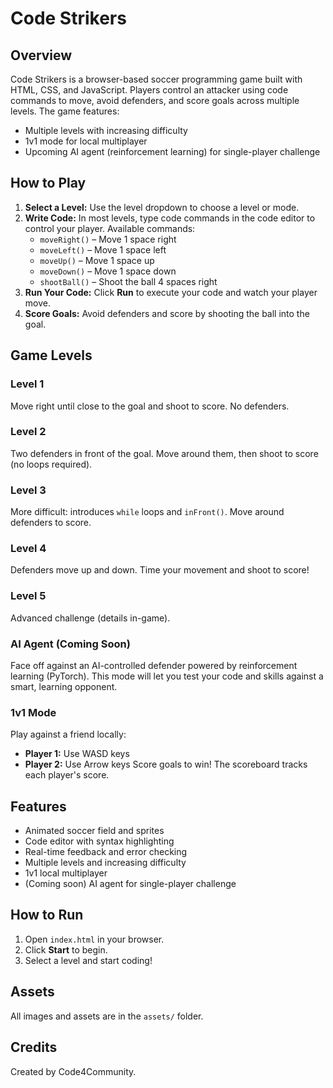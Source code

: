 # Code Strikers

## Overview

Code Strikers is a browser-based soccer programming game built with HTML, CSS, and JavaScript. Players control an attacker using code commands to move, avoid defenders, and score goals across multiple levels. The game features:

- Multiple levels with increasing difficulty
- 1v1 mode for local multiplayer
- Upcoming AI agent (reinforcement learning) for single-player challenge

## How to Play

1. **Select a Level:** Use the level dropdown to choose a level or mode.
2. **Write Code:** In most levels, type code commands in the code editor to control your player. Available commands:
   - `moveRight()` – Move 1 space right
   - `moveLeft()` – Move 1 space left
   - `moveUp()` – Move 1 space up
   - `moveDown()` – Move 1 space down
   - `shootBall()` – Shoot the ball 4 spaces right
3. **Run Your Code:** Click **Run** to execute your code and watch your player move.
4. **Score Goals:** Avoid defenders and score by shooting the ball into the goal.

## Game Levels

### Level 1

Move right until close to the goal and shoot to score. No defenders.

### Level 2

Two defenders in front of the goal. Move around them, then shoot to score (no loops required).

### Level 3

More difficult: introduces `while` loops and `inFront()`. Move around defenders to score.

### Level 4

Defenders move up and down. Time your movement and shoot to score!

### Level 5

Advanced challenge (details in-game).

### AI Agent (Coming Soon)

Face off against an AI-controlled defender powered by reinforcement learning (PyTorch). This mode will let you test your code and skills against a smart, learning opponent.

### 1v1 Mode

Play against a friend locally:

- **Player 1:** Use WASD keys
- **Player 2:** Use Arrow keys
  Score goals to win! The scoreboard tracks each player's score.

## Features

- Animated soccer field and sprites
- Code editor with syntax highlighting
- Real-time feedback and error checking
- Multiple levels and increasing difficulty
- 1v1 local multiplayer
- (Coming soon) AI agent for single-player challenge

## How to Run

1. Open `index.html` in your browser.
2. Click **Start** to begin.
3. Select a level and start coding!

## Assets

All images and assets are in the `assets/` folder.

## Credits

Created by Code4Community.
